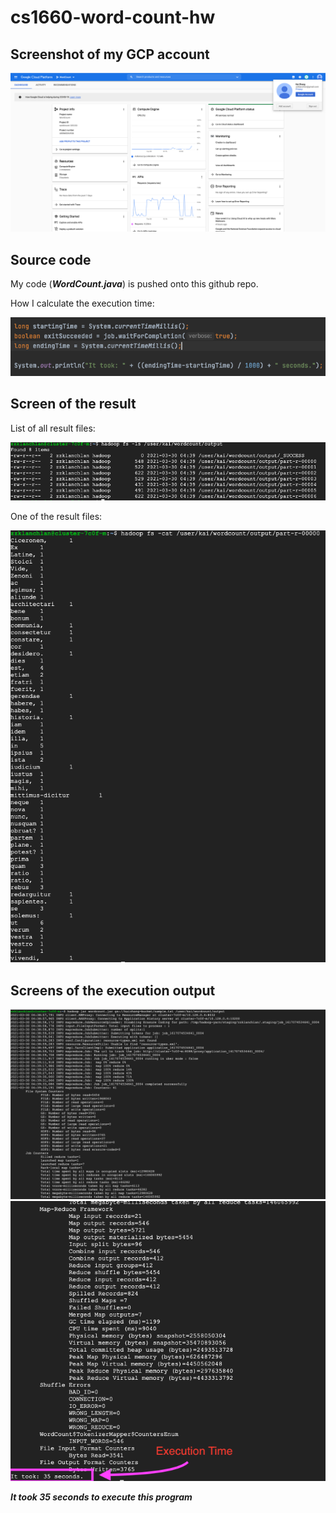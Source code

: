 # cs1660-word-count-hw

## Screenshot of my GCP account

![GCP Account](./GCP_account.png "GCP Account")

## Source code

My code (***WordCount.java***) is pushed onto this github repo.

How I calculate the execution time:

![Execution Time](./execution_time.png "Execution Time")

## Screen of the result

List of all result files:

![Result List](./result_list.png "Result List")

One of the result files:

![Result](./result.png "Result")

## Screens of the execution output

![Output1](./execution_output1.png "Output 1")
![Output2](./execution_output2.png "Output 2")

***It took 35 seconds to execute this program***
